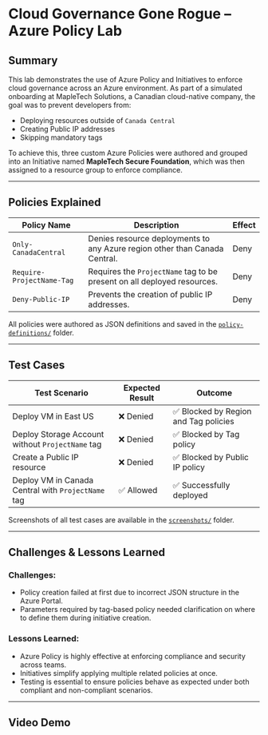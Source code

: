 # Cloud Governance Gone Rogue – Azure Policy Lab

## Summary

This lab demonstrates the use of Azure Policy and Initiatives to enforce cloud governance across an Azure environment. As part of a simulated onboarding at MapleTech Solutions, a Canadian cloud-native company, the goal was to prevent developers from:
- Deploying resources outside of `Canada Central`
- Creating Public IP addresses
- Skipping mandatory tags

To achieve this, three custom Azure Policies were authored and grouped into an Initiative named **MapleTech Secure Foundation**, which was then assigned to a resource group to enforce compliance.

---

## Policies Explained

| Policy Name               | Description                                                                 | Effect |
|---------------------------|-----------------------------------------------------------------------------|--------|
| `Only-CanadaCentral`      | Denies resource deployments to any Azure region other than Canada Central. | Deny   |
| `Require-ProjectName-Tag` | Requires the `ProjectName` tag to be present on all deployed resources.     | Deny   |
| `Deny-Public-IP`          | Prevents the creation of public IP addresses.                              | Deny   |

All policies were authored as JSON definitions and saved in the [`policy-definitions/`](./policy-lab/policy-definitions/) folder.

---

## Test Cases

| Test Scenario                                            | Expected Result | Outcome |
|----------------------------------------------------------|-----------------|---------|
| Deploy VM in East US                                     | ❌ Denied       | ✅ Blocked by Region and Tag policies |
| Deploy Storage Account without `ProjectName` tag         | ❌ Denied       | ✅ Blocked by Tag policy             |
| Create a Public IP resource                              | ❌ Denied       | ✅ Blocked by Public IP policy       |
| Deploy VM in Canada Central with `ProjectName` tag       | ✅ Allowed      | ✅ Successfully deployed             |

 Screenshots of all test cases are available in the [`screenshots/`](./policy-lab/screenshots/) folder.

---

## Challenges & Lessons Learned

### Challenges:
- Policy creation failed at first due to incorrect JSON structure in the Azure Portal.
- Parameters required by tag-based policy needed clarification on where to define them during initiative creation.

### Lessons Learned:
- Azure Policy is highly effective at enforcing compliance and security across teams.
- Initiatives simplify applying multiple related policies at once.
- Testing is essential to ensure policies behave as expected under both compliant and non-compliant scenarios.

---

## Video Demo



